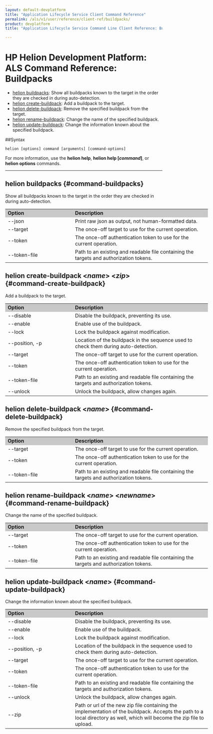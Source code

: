 ```yaml
---
layout: default-devplatform
title: "Application Lifecycle Service Client Command Reference"
permalink: /als/v1/user/reference/client-ref/buildpacks/
product: devplatform
title: "Application Lifecycle Service Command Line Client Reference: Buildpacks"

---
```

<!--UNDER REVISION-->

# HP Helion Development Platform: ALS Command Reference: Buildpacks

- [helion buildpacks](#command-buildpacks): Show all buildpacks known to the target in the order they are checked in during auto-detection.
- [helion create-buildpack](#command-create-buildpack): Add a buildpack to the target.
- [helion delete-buildpack](#command-delete-buildpack): Remove the specified buildpack from the target.
- [helion rename-buildpack](#command-rename-buildpack): Change the name of the specified buildpack.
- [helion update-buildpack](#command-update-buildpack): Change the information known about the specified buildpack.

##Syntax

	helion [options] command [arguments] [command-options]
For more information, use the **helion help**, **helion help [*command*]**, or **helion options** commands.

<hr>
      
## helion buildpacks {#command-buildpacks}   
Show all buildpacks known to the target in the order they are checked in during auto-detection.

<table style="text-align: left; vertical-align: top; width:650px;">
<tr style="background-color: #C8C8C8;">
<td style="width: 200px;"><b>Option</b></td><td><b>Description</b></td>
</tr><tr><td>--json</td><td>Print raw json as output, not human-formatted data.</td></tr>
<tr><td>--target</td>
<td>The once-off target to use for the current operation.</td>
</tr>    <tr><td>--token</td>
<td>The once-off authentication token to use for the current
operation.</td>
</tr>    <tr><td>--token-file</td>
<td>Path to an existing and readable file containing the targets and
authorization tokens.</td>
</tr>
</table>

## helion create-buildpack <*name*> <*zip*> {#command-create-buildpack}     
Add a buildpack to the target.
    
<table style="text-align: left; vertical-align: top; width:650px;">
<tr style="background-color: #C8C8C8;">
<td style="width: 200px;"><b>Option</b></td><td><b>Description</b></td>
<tr><td>--disable</td><td>Disable the buildpack, preventing its use.</td></tr>
<tr><td>--enable</td><td>Enable use of the buildpack.</td></tr>
<tr><td>--lock</td><td>Lock the buildpack against modification.</td></tr>
<tr><td>--position, -p</td><td>Location of the buildpack in the sequence used to check them during auto-detection.</td></tr>
<tr><td>--target</td>
<td>The once-off target to use for the current operation.</td>
</tr>    <tr><td>--token</td>
<td>The once-off authentication token to use for the current
operation.</td>
</tr>    <tr><td>--token-file</td>
<td>Path to an existing and readable file containing the targets and
authorization tokens.</td>
</tr>
<tr><td>--unlock</td><td>Unlock the buildpack, allow changes again.</td></tr>
</table>

## helion delete-buildpack <*name*> {#command-delete-buildpack}    
Remove the specified buildpack from the target.

<table style="text-align: left; vertical-align: top; width:650px;">
<tr style="background-color: #C8C8C8;">
<td style="width: 200px;"><b>Option</b></td><td><b>Description</b></td>
<tr><td>--target</td>
<td>The once-off target to use for the current operation.</td>
</tr>    <tr><td>--token</td>
<td>The once-off authentication token to use for the current
operation.</td>
</tr>    <tr><td>--token-file</td>
<td>Path to an existing and readable file containing the targets and
authorization tokens.</td>
</tr>
</table>

## helion rename-buildpack <*name*> <*newname*> {#command-rename-buildpack}     
Change the name of the specified buildpack.

<table style="text-align: left; vertical-align: top; width:650px;">
<tr style="background-color: #C8C8C8;">
<td style="width: 200px;"><b>Option</b></td><td><b>Description</b></td>
<tr><td>--target</td>
<td>The once-off target to use for the current operation.</td>
</tr>    <tr><td>--token</td>
<td>The once-off authentication token to use for the current
operation.</td>
</tr>    <tr><td>--token-file</td>
<td>Path to an existing and readable file containing the targets and
authorization tokens.</td>
</tr>
</table>

## helion update-buildpack <*name*> {#command-update-buildpack}     
Change the information known about the specified buildpack.

<table style="text-align: left; vertical-align: top; width:650px;">
<tr style="background-color: #C8C8C8;">
<td style="width: 200px;"><b>Option</b></td><td><b>Description</b></td>
<tr><td>--disable</td><td>Disable the buildpack, preventing its use.</td></tr>
<tr><td>--enable</td><td>Enable use of the buildpack.</td></tr>
<tr><td>--lock</td><td>Lock the buildpack against modification.</td></tr>
<tr><td>--position, -p</td><td>Location of the buildpack in the sequence used to check them during auto-detection.</td></tr><tr><td>--target</td>
<td>The once-off target to use for the current operation.</td>
</tr>    <tr><td>--token</td>
<td>The once-off authentication token to use for the current
operation.</td>
</tr>    <tr><td>--token-file</td>
<td>Path to an existing and readable file containing the targets and
authorization tokens.</td>
</tr>
<tr><td>--unlock</td><td>Unlock the buildpack, allow changes again.</td></tr>
<tr><td>--zip</td><td>Path or url of the new zip file containing the implementation of the buildpack. Accepts the path to a local directory as well, which will become the zip file to upload.</td></tr>
</table>